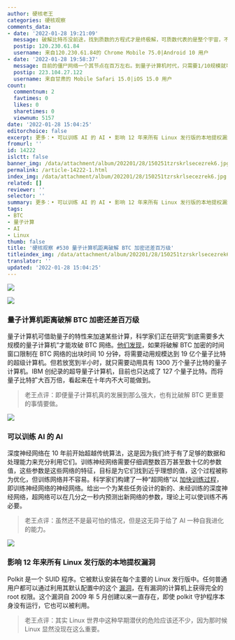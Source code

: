 ```yaml
---
author: 硬核老王
categories: 硬核观察
comments_data:
- date: '2022-01-28 19:21:09'
  message: 破解比特币没前途，找到质数的方程式才是终极解，可质数代表的是整个宇宙，不可能有解的。因为观测到得越多，就越是找不到解。
  postip: 120.230.61.84
  username: 来自120.230.61.84的 Chrome Mobile 75.0|Android 10 用户
- date: '2022-01-28 19:58:37'
  message: 目前的僵尸网络一个其节点在百万左右。到量子计算机时代，只需要1/10规模就可以轻松破解比特币了。
  postip: 223.104.27.122
  username: 来自甘肃的 Mobile Safari 15.0|iOS 15.0 用户
count:
  commentnum: 2
  favtimes: 0
  likes: 0
  sharetimes: 0
  viewnum: 5157
date: '2022-01-28 15:04:25'
editorchoice: false
excerpt: 更多：• 可以训练 AI 的 AI • 影响 12 年来所有 Linux 发行版的本地提权漏洞
fromurl: ''
id: 14222
islctt: false
banner_img: /data/attachment/album/202201/28/150251tzrskrlsecezrek6.jpg
permalink: /article-14222-1.html
index_img: /data/attachment/album/202201/28/150251tzrskrlsecezrek6.jpg
related: []
reviewer: ''
selector: ''
summary: 更多：• 可以训练 AI 的 AI • 影响 12 年来所有 Linux 发行版的本地提权漏洞
tags:
- BTC
- 量子计算
- AI
- Linux
thumb: false
title: '硬核观察 #530 量子计算机距离破解 BTC 加密还差百万级'
titleindex_img: /data/attachment/album/202201/28/150251tzrskrlsecezrek6.jpg
translator: ''
updated: '2022-01-28 15:04:25'
---
```


![](/data/attachment/album/202201/28/150251tzrskrlsecezrek6.jpg)


![](/data/attachment/album/202201/28/150314i8k0eehf6cg66ec4.jpg)


### 量子计算机距离破解 BTC 加密还差百万级


量子计算机可借助量子的特性来加速某些计算，科学家们正在研究“到底需要多大规模的量子计算机”才能攻破 BTC 网络。[他们发现](https://www.newscientist.com/article/2305646-quantum-computers-are-a-million-times-too-small-to-hack-bitcoin/)，如果将破解 BTC 加密的时间窗口限制在 BTC 网络的出块时间 10 分钟，将需要动用规模达到 19 亿个量子比特的超级计算机。但若放宽到半小时，就只需要动用具有 1300 万个量子比特的量子计算机。IBM 创纪录的超导量子计算机，目前也只达成了 127 个量子比特。而将量子比特扩大百万倍，看起来在十年内不大可能做到。



> 
> 老王点评：即便量子计算机真的发展到那么强大，也有比破解 BTC 更重要的事情要做。
> 
> 
> 


![](/data/attachment/album/202201/28/150327kozkyyq51zpq5zko.jpg)


### 可以训练 AI 的 AI


深度神经网络在 10 年前开始超越传统算法，这是因为我们终于有了足够的数据和处理能力来充分利用它们。训练神经网络需要仔细调整数百万甚至数十亿的参数值，这些参数是这些网络的特征，目标是为它们找到近乎理想的值，这个过程被称为优化，但训练网络并不容易。科学家们构建了一种“超网络”以 [加快训练过程](https://www.quantamagazine.org/researchers-build-ai-that-builds-ai-20220125/)，即训练神经网络的神经网络。给出一个为某些任务设计的新的、未经训练的深度神经网络，超网络可以在几分之一秒内预测出新网络的参数，理论上可以使训练不再必要。



> 
> 老王点评：虽然还不是最可怕的情况，但是这无异于给了 AI 一种自我进化的能力。
> 
> 
> 


![](/data/attachment/album/202201/28/150351yiw8880t89iw92dm.jpg)


### 影响 12 年来所有 Linux 发行版的本地提权漏洞


Polkit 是一个 SUID 程序。它被默认安装在每个主要的 Linux 发行版中。任何普通用户都可以通过利用其默认配置中的这个 [漏洞](https://www.zdnet.com/article/major-linux-policykit-security-vulnerability-uncovered-pwnkit/)，在有漏洞的计算机上获得完全的 root 权限。这个漏洞自 2009 年 5 月创建以来一直存在，即使 polkit 守护程序本身没有运行，它也可以被利用。



> 
> 老王点评：其实 Linux 世界中这种早期潜伏的危险应该还不少，因为那时候 Linux 显然没现在这么重要。
> 
> 
>